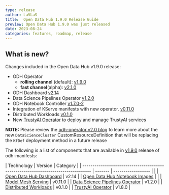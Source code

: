 ```yaml
---
type: release
author: LaVLaS
title:  Open Data Hub 1.9.0 Release Guide
preview: Open Data Hub 1.9.0 was just released
date: 2023-08-24
categories: features, roadmap, release
---
```


What is new?
------
Changes included in the Open Data Hub v1.9.0 release:
* ODH Operator
  * **rolling channel** (default): [v1.9.0](https://github.com/opendatahub-io/opendatahub-operator/releases/tag/v1.9.0)
  * **fast channel**(alpha): [v2.1.0](https://github.com/opendatahub-io/opendatahub-operator/releases/tag/v2.1.0)
* ODH Dashboard [v2.14](https://github.com/opendatahub-io/odh-dashboard/releases/tag/v2.14.0) 
* Data Science Pipelines Operator [v1.2.0](https://github.com/opendatahub-io/data-science-pipelines-operator/releases/tag/v1.2.0)
* ODH Notebook Controller [v1.7.0-2](https://github.com/opendatahub-io/kubeflow/releases/tag/v1.7.0-2)
* Integration of KServe manifests with new operator. [v0.11.0](https://github.com/opendatahub-io/odh-manifests/tree/master/kserve)
* Distributed Workloads [v0.1.0](https://github.com/opendatahub-io/distributed-workloads/releases/tag/v0.1.0)
* New [TrustyAI Operator](../2023-08-18-trustyai-operator-blog) to deploy and manage TrustyAI services

**NOTE:** Please review the [odh-operator v2.0 blog](../2023-07-24-odh-operator-v2.0-blog) to learn more about the new `DataScienceCluster` CustomResourceDefinition that will be replacing the `KfDef` deployment method in a future release

The following is a list of components that are available in [v1.9.0](https://github.com/opendatahub-io/odh-manifests/releases/tag/v1.9.0) release of odh-manifests:

| Technology                                                                         | Version | Category           |
| ---------------------------------------------------------------------------------- | ------- | ------------------ |  |
| [Open Data Hub Dashboard](https://github.com/opendatahub-io/odh-dashboard) | v2.14 |
| [Open Data Hub Notebook Images](https://github.com/opendatahub-io/notebooks) |  |
| [Model Mesh Serving](https://github.com/opendatahub-io/modelmesh-serving) | v0.11.0 |
| [Data Science Pipelines Operator](https://github.com/opendatahub-io/data-science-pipelines-operator) | v1.2.0 |
| [Distributed Workloads](https://github.com/opendatahub-io/distributed-workloads) | v0.1.0 |
| [TrustyAI Operator](https://github.com/trustyai-explainability/trustyai-service-operator) | v1.8.0 |
